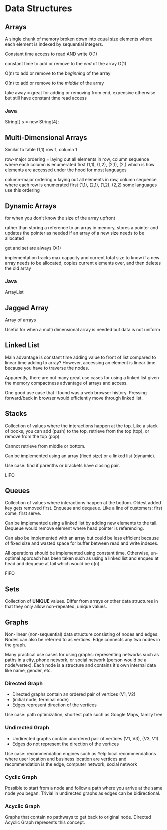 # Data Structures

## Arrays
 
 A single chunk of memory broken down into equal size elements where each element is indexed by sequential integers.

 Constant time access to read AND write O(1)
 
constant time to add or remove to the *end* of the array O(1)

O(n) to add or remove to the *beginning* of the array

O(n) to add or remove to the *middle* of the array

take away = great for adding or removing from end, expensive otherwise but still have constant time read access

### Java

String[] s = new String[4];

## Multi-Dimensional Arrays

 Similar to table (1,1) row 1, column 1

 row-major ordering = laying out all elements in row, column sequence where each column is enumerated first (1,1), (1,2), (2,1), (2,) which is how elements are accessed under the hood for most languages

 column-major ordering = laying out all elements in row, column sequence where each row is enumerated first (1,1), (2,1), (1,2), (2,2)
 some languages use this ordering

## Dynamic Arrays

for when you don't know the size of the array upfront

rather than storing a reference to an array in memory, stores a pointer and updates the pointer as needed if an array of a new size needs to be allocated

get and set are always O(1)

implementation tracks max capacity and current total size to know if a new array needs to be allocated, copies current elements over, and then deletes the old array

### Java

ArrayList

## Jagged Array

Array of arrays

Useful for when a multi dimensional array is needed but data is not uniform

## Linked List

Main advantage is constant time adding value to front of list compared to linear time adding to array?
However, accessing an element is linear time because you have to traverse the nodes.

Apparently, there are not many great use cases for using a linked list given the memory compactness advantage of arrays and access.

One good use case that I found was a web browser history. Pressing forward/back in browser would efficiently move through linked list.

## Stacks

Collection of values where the interactions happen at the top. Like a stack of books, you can add (push) to the top, retrieve from the top (top), or remove from the top (pop).

Cannot retrieve from middle or bottom.

Can be implemented using an array (fixed size) or a linked list (dynamic).

Use case: find if parenths or brackets have closing pair.

LIFO

## Queues


Collection of values where interactions happen at the bottom. Oldest added key gets removed first. Enqueue and dequeue. Like a line of customers: first come, first serve.

Can be implemented using a linked list by adding new elements to the tail. Dequeue would remove element where head pointer is referencing.

Can also be implemented with an array but could be less efficient because of fixed size and wasted space for buffer between read and write indexes.

All operations should be implemented using constant time. Otherwise, un-optimal approach has been taken such as using a linked list and enqueu at head and dequeue at tail which would be o(n).

FIFO

## Sets

Collection of **UNIQUE** values. Differ from arrays or other data structures in that they only allow non-repeated, unique values.

## Graphs

Non-linear (non-sequential) data structure consisting of nodes and edges. Nodes can also be referred to as vertices. Edge connects any two nodes in the graph.

Many practical use cases for using graphs: representing networks such as paths in a city, phone network, or social network (person would be a node/vertex). Each node is a structure and contains it's own internal data like name, gender, etc.

### Directed Graph

- Directed graphs contain an ordered pair of vertices (V1, V2)
- (initial node, terminal node)
- Edges represent direction of the vertices

Use case: path optimization, shortest path such as Google Maps, family tree

### Undirected Graph

- Undirected graphs contain unordered pair of vertices (V1, V3), (V3, V1)
- Edges do not represent the direction of the vertices

Use case: recommendation engines such as Yelp local recommendations where user location and business location are vertices and recommendation is the edge, computer network, social network

### Cyclic Graph

Possible to start from a node and follow a path where you arrive at the same node you began. Trivial in undirected graphs as edges can be bidirectional. 

### Acyclic Graph

Graphs that contain no pathways to get back to original node. Directed Acyclic Graph represents this concept. 
